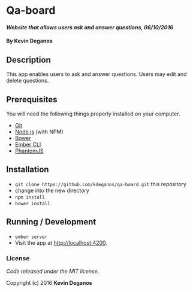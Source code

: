 # Qa-board

#### _Website that allows users ask and answer questions, 06/10/2016_

#### By Kevin Deganos

## Description
This app enables users to ask and answer questions. Users may edit and delete questions.
## Prerequisites

You will need the following things properly installed on your computer.

* [Git](http://git-scm.com/)
* [Node.js](http://nodejs.org/) (with NPM)
* [Bower](http://bower.io/)
* [Ember CLI](http://www.ember-cli.com/)
* [PhantomJS](http://phantomjs.org/)

## Installation

* `git clone https://github.com/kdeganos/qa-board.git` this repository
* change into the new directory
* `npm install`
* `bower install`

## Running / Development

* `ember server`
* Visit the app at [http://localhost:4200](http://localhost:4200).

### License

*Code released under the MIT license.*

Copyright (c) 2016 **Kevin Deganos**
